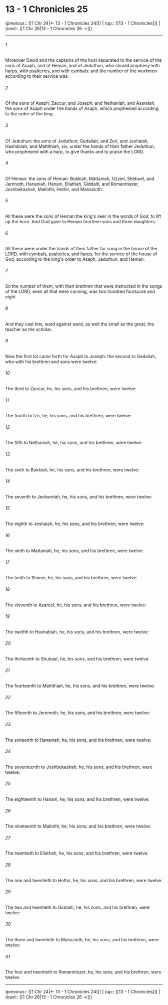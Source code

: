 # 13 - 1 Chronicles 25

(previous:: [[1 Chr 24|← 13 - 1 Chronicles 24]]) | (up:: [[13 - 1 Chronicles]]) | (next:: [[1 Chr 26|13 - 1 Chronicles 26 →]])

***


###### 1 
Moreover David and the captains of the host separated to the service of the sons of Asaph, and of Heman, and of Jeduthun, who should prophesy with harps, with psalteries, and with cymbals: and the number of the workmen according to their service was: 

###### 2 
Of the sons of Asaph; Zaccur, and Joseph, and Nethaniah, and Asarelah, the sons of Asaph under the hands of Asaph, which prophesied according to the order of the king. 

###### 3 
Of Jeduthun: the sons of Jeduthun; Gedaliah, and Zeri, and Jeshaiah, Hashabiah, and Mattithiah, six, under the hands of their father Jeduthun, who prophesied with a harp, to give thanks and to praise the LORD. 

###### 4 
Of Heman: the sons of Heman: Bukkiah, Mattaniah, Uzziel, Shebuel, and Jerimoth, Hananiah, Hanani, Eliathah, Giddalti, and Romamtiezer, Joshbekashah, Mallothi, Hothir, and Mahazioth: 

###### 5 
All these were the sons of Heman the king's seer in the words of God, to lift up the horn. And God gave to Heman fourteen sons and three daughters. 

###### 6 
All these were under the hands of their father for song in the house of the LORD, with cymbals, psalteries, and harps, for the service of the house of God, according to the king's order to Asaph, Jeduthun, and Heman. 

###### 7 
So the number of them, with their brethren that were instructed in the songs of the LORD, even all that were cunning, was two hundred fourscore and eight. 

###### 8 
And they cast lots, ward against ward, as well the small as the great, the teacher as the scholar. 

###### 9 
Now the first lot came forth for Asaph to Joseph: the second to Gedaliah, who with his brethren and sons were twelve: 

###### 10 
The third to Zaccur, he, his sons, and his brethren, were twelve: 

###### 11 
The fourth to Izri, he, his sons, and his brethren, were twelve: 

###### 12 
The fifth to Nethaniah, he, his sons, and his brethren, were twelve: 

###### 13 
The sixth to Bukkiah, he, his sons, and his brethren, were twelve: 

###### 14 
The seventh to Jesharelah, he, his sons, and his brethren, were twelve: 

###### 15 
The eighth to Jeshaiah, he, his sons, and his brethren, were twelve: 

###### 16 
The ninth to Mattaniah, he, his sons, and his brethren, were twelve: 

###### 17 
The tenth to Shimei, he, his sons, and his brethren, were twelve: 

###### 18 
The eleventh to Azareel, he, his sons, and his brethren, were twelve: 

###### 19 
The twelfth to Hashabiah, he, his sons, and his brethren, were twelve: 

###### 20 
The thirteenth to Shubael, he, his sons, and his brethren, were twelve: 

###### 21 
The fourteenth to Mattithiah, he, his sons, and his brethren, were twelve: 

###### 22 
The fifteenth to Jeremoth, he, his sons, and his brethren, were twelve: 

###### 23 
The sixteenth to Hananiah, he, his sons, and his brethren, were twelve: 

###### 24 
The seventeenth to Joshbekashah, he, his sons, and his brethren, were twelve: 

###### 25 
The eighteenth to Hanani, he, his sons, and his brethren, were twelve: 

###### 26 
The nineteenth to Mallothi, he, his sons, and his brethren, were twelve: 

###### 27 
The twentieth to Eliathah, he, his sons, and his brethren, were twelve: 

###### 28 
The one and twentieth to Hothir, he, his sons, and his brethren, were twelve: 

###### 29 
The two and twentieth to Giddalti, he, his sons, and his brethren, were twelve: 

###### 30 
The three and twentieth to Mahazioth, he, his sons, and his brethren, were twelve: 

###### 31 
The four and twentieth to Romamtiezer, he, his sons, and his brethren, were twelve.

***

(previous:: [[1 Chr 24|← 13 - 1 Chronicles 24]]) | (up:: [[13 - 1 Chronicles]]) | (next:: [[1 Chr 26|13 - 1 Chronicles 26 →]])
